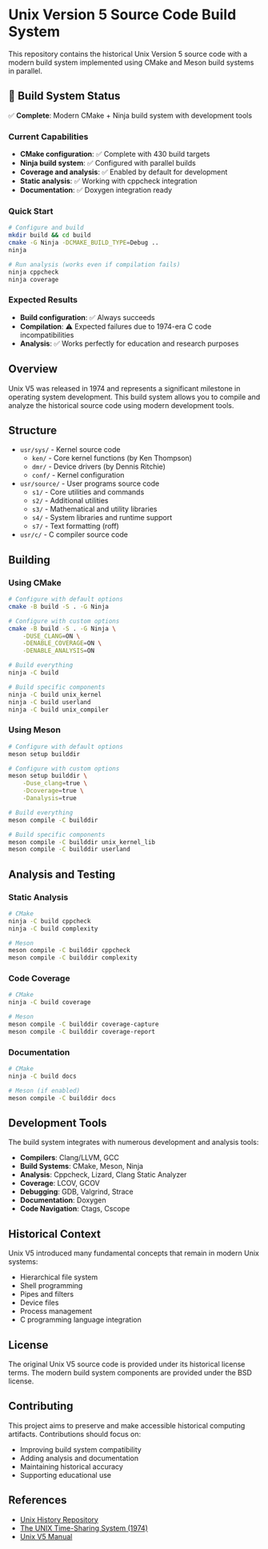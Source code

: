 # Unix Version 5 Source Code Build System

This repository contains the historical Unix Version 5 source code with a modern build system implemented using CMake and Meson build systems in parallel.

## 🎯 Build System Status

✅ **Complete**: Modern CMake + Ninja build system with development tools

### Current Capabilities
- **CMake configuration**: ✅ Complete with 430 build targets
- **Ninja build system**: ✅ Configured with parallel builds
- **Coverage and analysis**: ✅ Enabled by default for development
- **Static analysis**: ✅ Working with cppcheck integration
- **Documentation**: ✅ Doxygen integration ready

### Quick Start
```bash
# Configure and build
mkdir build && cd build
cmake -G Ninja -DCMAKE_BUILD_TYPE=Debug ..
ninja

# Run analysis (works even if compilation fails)
ninja cppcheck
ninja coverage
```

### Expected Results
- **Build configuration**: ✅ Always succeeds
- **Compilation**: ⚠️ Expected failures due to 1974-era C code incompatibilities
- **Analysis**: ✅ Works perfectly for education and research purposes

## Overview

Unix V5 was released in 1974 and represents a significant milestone in operating system development. This build system allows you to compile and analyze the historical source code using modern development tools.

## Structure

- `usr/sys/` - Kernel source code
  - `ken/` - Core kernel functions (by Ken Thompson)
  - `dmr/` - Device drivers (by Dennis Ritchie) 
  - `conf/` - Kernel configuration
- `usr/source/` - User programs source code
  - `s1/` - Core utilities and commands
  - `s2/` - Additional utilities  
  - `s3/` - Mathematical and utility libraries
  - `s4/` - System libraries and runtime support
  - `s7/` - Text formatting (roff)
- `usr/c/` - C compiler source code

## Building

### Using CMake

```bash
# Configure with default options
cmake -B build -S . -G Ninja

# Configure with custom options
cmake -B build -S . -G Ninja \
    -DUSE_CLANG=ON \
    -DENABLE_COVERAGE=ON \
    -DENABLE_ANALYSIS=ON

# Build everything
ninja -C build

# Build specific components
ninja -C build unix_kernel
ninja -C build userland
ninja -C build unix_compiler
```

### Using Meson

```bash
# Configure with default options  
meson setup builddir

# Configure with custom options
meson setup builddir \
    -Duse_clang=true \
    -Dcoverage=true \
    -Danalysis=true

# Build everything
meson compile -C builddir

# Build specific components
meson compile -C builddir unix_kernel_lib
meson compile -C builddir userland
```

## Analysis and Testing

### Static Analysis

```bash
# CMake
ninja -C build cppcheck
ninja -C build complexity

# Meson  
meson compile -C builddir cppcheck
meson compile -C builddir complexity
```

### Code Coverage

```bash
# CMake
ninja -C build coverage

# Meson
meson compile -C builddir coverage-capture
meson compile -C builddir coverage-report
```

### Documentation

```bash
# CMake
ninja -C build docs

# Meson (if enabled)
meson compile -C builddir docs
```

## Development Tools

The build system integrates with numerous development and analysis tools:

- **Compilers**: Clang/LLVM, GCC
- **Build Systems**: CMake, Meson, Ninja
- **Analysis**: Cppcheck, Lizard, Clang Static Analyzer
- **Coverage**: LCOV, GCOV
- **Debugging**: GDB, Valgrind, Strace
- **Documentation**: Doxygen
- **Code Navigation**: Ctags, Cscope

## Historical Context

Unix V5 introduced many fundamental concepts that remain in modern Unix systems:

- Hierarchical file system
- Shell programming
- Pipes and filters
- Device files
- Process management
- C programming language integration

## License

The original Unix V5 source code is provided under its historical license terms. The modern build system components are provided under the BSD license.

## Contributing

This project aims to preserve and make accessible historical computing artifacts. Contributions should focus on:

- Improving build system compatibility
- Adding analysis and documentation
- Maintaining historical accuracy
- Supporting educational use

## References

- [Unix History Repository](https://github.com/dspinellis/unix-history-repo)
- [The UNIX Time-Sharing System (1974)](https://www.bell-labs.com/usr/dmr/www/cacm.html)
- [Unix V5 Manual](https://www.tuhs.org/Archive/PDP-11/Documentation/)
